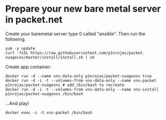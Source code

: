 # Prepare your new bare metal server in packet.net

Create your baremetal server type 0 called "ansible".
Then run the following.

```
yum -y update
curl -fsSL https://raw.githubusercontent.com/p1nrojas/packet-nuagevns/master/install/install.sh | sh
```

Create app container:
```
docker run -d --name vns-data-only p1nrojas/packet-nuagevns true
docker run -d -i -t --volumes-from vns-data-only --name vns-packet p1nrojas/packet-nuagevns # add /bin/bash to recreate
docker run -d -i -t --volumes-from vns-data-only --name vns-install p1nrojas/packet-nuagevns /bin/bash
```
...And play!
```
docker exec -i -t vns-packet /bin/bash
```
